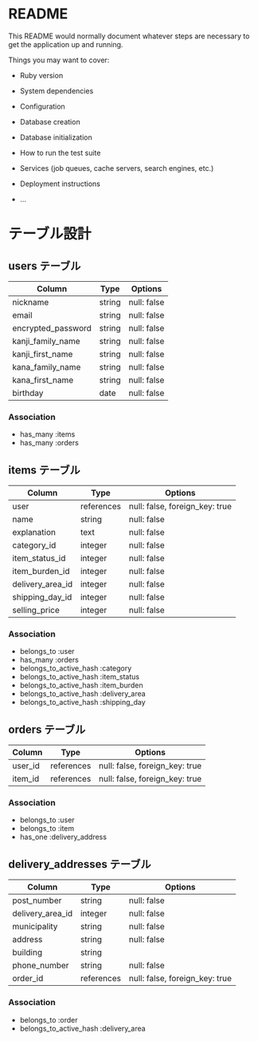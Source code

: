 # README

This README would normally document whatever steps are necessary to get the
application up and running.

Things you may want to cover:

* Ruby version

* System dependencies

* Configuration

* Database creation

* Database initialization

* How to run the test suite

* Services (job queues, cache servers, search engines, etc.)

* Deployment instructions

* ...



# テーブル設計

## users テーブル

| Column                |  Type   | Options     |
| --------------------- | ------- | ----------- |
| nickname              | string  | null: false |
| email                 | string  | null: false |
| encrypted_password    | string  | null: false |
| kanji_family_name     | string  | null: false |
| kanji_first_name      | string  | null: false |
| kana_family_name      | string  | null: false |
| kana_first_name       | string  | null: false |
| birthday              | date    | null: false |

### Association

- has_many :items
- has_many :orders



## items テーブル

| Column           |  Type      | Options                        |
| ---------------- | ---------- | ------------------------------ |
| user             | references | null: false, foreign_key: true |
| name             | string     | null: false                    |
| explanation      | text       | null: false                    |
| category_id      | integer    | null: false                    |
| item_status_id   | integer    | null: false                    |
| item_burden_id   | integer    | null: false                    |
| delivery_area_id | integer    | null: false                    |
| shipping_day_id  | integer    | null: false                    |
| selling_price    | integer    | null: false                    |


### Association
- belongs_to :user
- has_many :orders
- belongs_to_active_hash :category
- belongs_to_active_hash :item_status
- belongs_to_active_hash :item_burden
- belongs_to_active_hash :delivery_area
- belongs_to_active_hash :shipping_day



## orders テーブル

| Column  |  Type      | Options                        |
| ------- | ---------- | ------------------------------ |
| user_id | references | null: false, foreign_key: true |
| item_id | references | null: false, foreign_key: true |

### Association
- belongs_to :user
- belongs_to :item
- has_one :delivery_address



## delivery_addresses テーブル

| Column           |  Type      | Options                        |
| ---------------- | ---------- | ------------------------------ |
| post_number      | string     | null: false                    |
| delivery_area_id | integer    | null: false                    |
| municipality     | string     | null: false                    |
| address          | string     | null: false                    |
| building         | string     |                                |
| phone_number     | string     | null: false                    |
| order_id         | references | null: false, foreign_key: true |

### Association
- belongs_to :order
- belongs_to_active_hash :delivery_area

